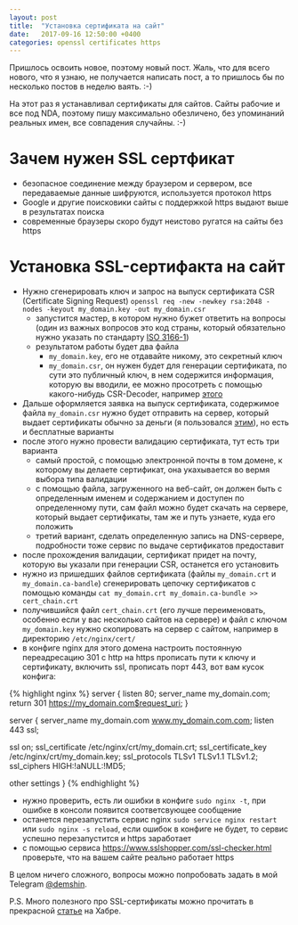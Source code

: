 ```yaml
---
layout: post
title:  "Установка сертификата на сайт"
date:   2017-09-16 12:50:00 +0400
categories: openssl certificates https
---
```


Пришлось освоить новое, поэтому новый пост. Жаль, что для всего нового, что я узнаю, не получается написать пост, а то пришлось бы по несколько постов в неделю ваять. :-)

На этот раз я устанавливал сертификаты для сайтов. Сайты рабочие и все под NDA, поэтому пишу максимально обезличено, без упоминаний реальных имен, все совпадения случайны. :-)

# Зачем нужен SSL сертфикат

- безопасное соединение между браузером и сервером, все передаваемые данные шифруются, используется протокол https
- Google и другие поисковики сайты с поддержкой https выдают выше в результатах поиска
- современные браузеры скоро будут неистово ругатся на сайты без https

# Установка SSL-сертифакта на сайт

- Нужно сгенерировать ключ и запрос на выпуск сертификата CSR (Certificate Signing Request) `openssl req -new -newkey rsa:2048 -nodes -keyout my_domain.key -out my_domain.csr`
  - запустится мастер, в котором нужно бужет ответить на вопросы (один из важных вопросов это код страны, который обязательно нужно указать по стандарту [ISO 3166-1](http://ru.wikipedia.org/wiki/ISO-3166-1))
  - результатом работы будет два файла
    - `my_domain.key`, его не отдавайте никому, это секретный ключ
    - `my_domain.csr`, он нужен будет для генерации сертификата, по сути это публичный ключ, в нем содержится информация, которую вы вводили, ее можно просотреть с помощью какого-нибудь CSR-Decoder, например [этого](http://www.sslshopper.com/csr-decoder.html)
- Дальше оформляется заявка на выпуск сертификата, содержимое файла `my_domain.csr` нужно будет отправить на сервер, который выдает сертификаты обычно за деньги (я пользовался [этим](http://namecheap.com/)), но есть и бесплатные варианты
- после этого нужно провести валидацию сертификата, тут есть три варианта
    - самый простой, с помощью электронной почты в том домене, к которому вы делаете сертификат, она укахывается во вермя выбора типа валидации
    - с помощью файла, загруженного на веб-сайт, он должен быть с определенным именем и содержанием и доступен по определенному пути, сам файл можно будет скачать на сервере, который выдает сертификаты, там же и путь узнаете, куда его положить
    - третий вариант, сделать определенную запись на DNS-сервере, подробности тоже сервис по выдаче сертификатов предоставит
- после прохождения валидации, сертификат придет на почту, которую вы указали при генерации CSR, останется его установить
- нужно из пришедших файлов сертификата (файлы `my_domain.crt` и `my_domain.ca-bandle`) сгенерировать цепочку сертификатов с помощью команды `cat my_domain.crt my_domain.ca-bundle >> cert_chain.crt`
- получившийся файл `cert_chain.crt` (его лучше переименовать, особенно если у вас несколько сайтов на сервере) и файл с ключом `my_domain.key` нужно скопировать на сервер с сайтом, например в директорию `/etc/nginx/cert/`
- в конфиге nginx для этого домена настроить постоянную переадресацию 301 с http на https прописать пути к ключу и сертификату, включить ssl, прописать порт 443, вот вам кусок конфига:

{% highlight nginx %}
server {
  listen 80;
  server_name my_domain.com;
  return 301 https://my_domain.com$request_uri;
}

server {
  server_name my_domain.com www.my_domain.com.com;
  listen 443 ssl;

  ssl on;
  ssl_certificate	/etc/nginx/crt/my_domain.crt;
  ssl_certificate_key	/etc/nginx/crt/my_domain.key;
  ssl_protocols		TLSv1 TLSv1.1 TLSv1.2;
  ssl_ciphers		HIGH:!aNULL:!MD5;

  other settings
}
{% endhighlight %}

- нужно проверить, есть ли ошибки в конфиге `sudo nginx -t`, при ошибке в консоли появится соответсвующее сообщение
- останется перезапустить сервис nginx `sudo service nginx restart` или `sudo nginx -s reload`, если ошибок в конфиге не будет, то сервис успешно перезапустится и https заработает
- с помощью сервиса https://www.sslshopper.com/ssl-checker.html проверьте, что на вашем сайте реально работает https

В целом ничего сложного, вопросы можно попробовать задать в мой Telegram [@demshin](https://t.me/demshin).

P.S. Много полезного про SSL-сертификаты можно прочитать в прекрасной [статье](https://habrahabr.ru/company/tuthost/blog/150433/) на Хабре.